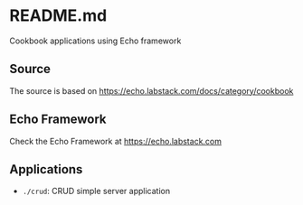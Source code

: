 # README.md

Cookbook applications using Echo framework

## Source

The source is based on <https://echo.labstack.com/docs/category/cookbook>

## Echo Framework

Check the Echo Framework at <https://echo.labstack.com>

## Applications ##

* `./crud`: CRUD simple server application

